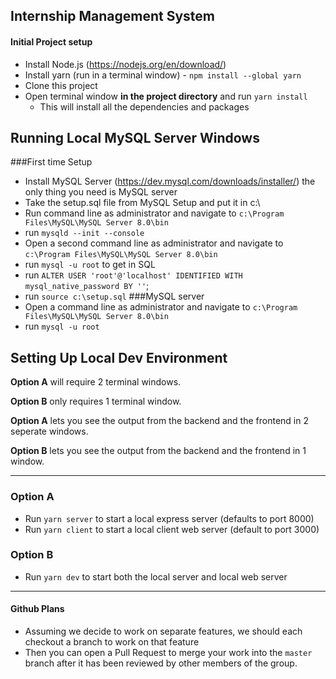 Internship Management System
---

#### Initial Project setup
- Install Node.js (https://nodejs.org/en/download/)
- Install yarn (run in a terminal window) - `npm install --global yarn`
- Clone this project
- Open terminal window **in the project directory** and run `yarn install`
  - This will install all the dependencies and packages
  
## Running Local MySQL Server Windows
###First time Setup
- Install MySQL Server (https://dev.mysql.com/downloads/installer/) the only thing you need is MySQL server
- Take the setup.sql file from MySQL Setup and put it in c:\
- Run command line as administrator and navigate to `c:\Program Files\MySQL\MySQL Server 8.0\bin`
- run `mysqld --init --console`
- Open a second command line as administrator and navigate to `c:\Program Files\MySQL\MySQL Server 8.0\bin`
- run `mysql -u root` to get in SQL
- run `ALTER USER 'root'@'localhost' IDENTIFIED WITH mysql_native_password BY ''`;
- run `source c:\setup.sql` 
###MySQL server
- Open a command line as administrator and navigate to `c:\Program Files\MySQL\MySQL Server 8.0\bin`
- run `mysql -u root`

## Setting Up Local Dev Environment

**Option A** will require 2 terminal windows.

**Option B** only requires 1 terminal window.

**Option A** lets you see the output from the backend and the frontend in 2 seperate windows.

**Option B** lets you see the output from the backend and the frontend in 1 window.

---

### Option A
- Run `yarn server` to start a local express server (defaults to port 8000)
- Run `yarn client` to start a local client web server (default to port 3000)

### Option B
- Run `yarn dev` to start both the local server and local web server

---

#### Github Plans

- Assuming we decide to work on separate features, we should each checkout a branch to work on that feature
- Then you can open a Pull Request to merge your work into the `master` branch after it has been reviewed by other members of the group.
